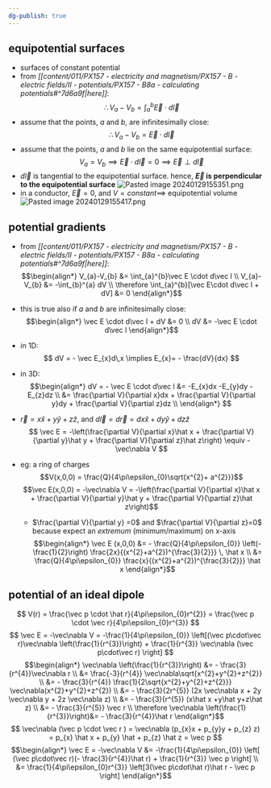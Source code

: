 ```yaml
---
dg-publish: true
---
```

## equipotential surfaces
- surfaces of constant potential
- from *[[content/011/PX157 - electricity and magnetism/PX157 - B - electric fields/II - potentials/PX157 - B8a - calculating potentials#^7d6a9f\|here]]*:
$$
\therefore V_{a}-V_{b} = \int_{a}^{b}\vec E \cdot d\vec l
$$
- assume that the points, $a$ and $b$, are infinitesimally close:
$$
\therefore V_{a}-V_{b} = \vec E \cdot d\vec l
$$
- assume that the points, $a$ and $b$ lie on the same equipotential surface:
$$
V_{a} = V_{b} \implies \vec E \cdot d\vec l = 0 \implies \vec E \perp d\vec l
$$
- $d\vec l$ is tangential to the equipotential surface. hence, **$\vec E$ is perpendicular to the equipotential surface**
![Pasted image 20240129155351.png](/img/user/pics/Pasted%20image%2020240129155351.png)
- in a conductor, $\vec E = 0$, and $V = constant \implies$ equipotential volume
![Pasted image 20240129155417.png](/img/user/pics/Pasted%20image%2020240129155417.png)
## potential gradients
- from *[[content/011/PX157 - electricity and magnetism/PX157 - B - electric fields/II - potentials/PX157 - B8a - calculating potentials#^7d6a9f\|here]]*:
$$\begin{align*}
	V_{a}-V_{b} &= \int_{a}^{b}\vec E \cdot d\vec l \\
	V_{a}-V_{b} &= -\int_{b}^{a} dV \\
	\therefore \int_{a}^{b}[\vec E\cdot d\vec l + dV] &= 0
\end{align*}$$
- this is true also if $a$ and $b$ are infinitesimally close:
$$\begin{align*}
	\vec E \cdot d\vec l + dV &= 0 \\
	dV &= -\vec E \cdot d\vec l
\end{align*}$$
- in $1$D:
$$
dV = - \vec E_{x}d\,x \implies E_{x}= - \frac{dV}{dx}
$$
- in $3$D:
$$\begin{align*}
dV = - \vec E \cdot d\vec l &= -E_{x}dx -E_{y}dy - E_{z}dz \\
&= \frac{\partial V}{\partial x}dx + \frac{\partial V}{\partial y}dy + \frac{\partial V}{\partial z}dz \\
\end{align*}
$$
- $\vec r = x\hat x + y\hat y + z\hat z$, and ${} d\vec l = d\vec r = dx \hat x + dy\hat y + dz\hat z {}$
$$
\vec E = -\left(\frac{\partial V}{\partial x}\hat x + \frac{\partial V}{\partial y}\hat y + \frac{\partial V}{\partial z}\hat z\right) \equiv  - \vec\nabla V
$$

- eg: a ring of charges
	$$V(x,0,0) = \frac{Q}{4\pi\epsilon_{0}\sqrt{x^{2}+ a^{2}}}$$
	$$\vec E(x,0,0) = -\vec\nabla V = -\left(\frac{\partial V}{\partial x}\hat x + \frac{\partial V}{\partial y}\hat y + \frac{\partial V}{\partial z}\hat z\right)$$
	- $\frac{\partial V}{\partial y} =0$ and $\frac{\partial V}{\partial z}=0$ because expect an *extremum* (minimum/maximum) on x-axis
	$$\begin{align*}
	\vec E (x,0,0) &= - \frac{Q}{4\pi\epsilon_{0}} \left(- \frac{1}{2}\right) \frac{2x}{(x^{2}+a^{2})^{\frac{3}{2}}} \, \hat x \\ 
	&= \frac{Q}{4\pi\epsilon_{0}} \frac{x}{(x^{2}+a^{2})^{\frac{3}{2}}} \hat x
\end{align*}$$

## potential of an ideal dipole
$$
V(r) = \frac{\vec p \cdot \hat r}{4\pi\epsilon_{0}r^{2}} = \frac{\vec p \cdot \vec r}{4\pi\epsilon_{0}r^{3}}
$$
$$
\vec E = -\vec\nabla V = -\frac{1}{4\pi\epsilon_{0}} \left[(\vec p\cdot\vec r)\vec\nabla \left(\frac{1}{r^{3}}\right) + \frac{1}{r^{3}} \vec\nabla (\vec p\cdot\vec r) \right]
$$
$$\begin{align*}
\vec\nabla \left(\frac{1}{r^{3}}\right) &= - \frac{3}{r^{4}}\vec\nabla r \\
&= \frac{-3}{r^{4}} \vec\nabla\sqrt{x^{2}+y^{2}+z^{2}} \\
&= - \frac{3}{r^{4}} \frac{1}{2\sqrt{x^{2}+y^{2}+z^{2}}} \vec\nabla(x^{2}+y^{2}+z^{2}) \\
&= - \frac{3}{2r^{5}} (2x \vec\nabla x + 2y \vec\nabla y + 2z \vec\nabla z) \\
&= - \frac{3}{r^{5}} (x\hat x +y\hat y+z\hat z) \\
&= - \frac{3}{r^{5}} \vec r \\
\therefore \vec\nabla \left(\frac{1}{r^{3}}\right)&=  - \frac{3}{r^{4}}\hat r
\end{align*}$$
$$
\vec\nabla (\vec p \cdot \vec r ) = \vec\nabla (p_{x}x + p_{y}y + p_{z} z) = p_{x} \hat x + p_{y} \hat  + p_{z} \hat z = \vec p
$$
$$\begin{align*}
\vec E = -\vec\nabla V &= -\frac{1}{4\pi\epsilon_{0}} \left[ (\vec p\cdot\vec r)(- \frac{3}{r^{4}}\hat r) + \frac{1}{r^{3}} \vec p \right] \\
&= \frac{1}{4\pi\epsilon_{0}r^{3}} \left[3(\vec p\cdot\hat r)\hat r - \vec p \right]
\end{align*}$$
